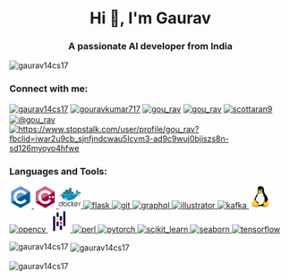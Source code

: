 <h1 align="center">Hi 👋, I'm Gaurav</h1>
<h3 align="center">A passionate AI developer from India</h3>

<p align="left"> <img src="https://komarev.com/ghpvc/?username=gaurav14cs17&label=Profile%20views&color=0e75b6&style=flat" alt="gaurav14cs17" /> </p>

<h3 align="left">Connect with me:</h3>
<p align="left">
<a href="https://linkedin.com/in/gaurav14cs17" target="blank"><img align="center" src="https://raw.githubusercontent.com/rahuldkjain/github-profile-readme-generator/master/src/images/icons/Social/linked-in-alt.svg" alt="gaurav14cs17" height="30" width="40" /></a>
<a href="https://kaggle.com/gouravkumar717" target="blank"><img align="center" src="https://raw.githubusercontent.com/rahuldkjain/github-profile-readme-generator/master/src/images/icons/Social/kaggle.svg" alt="gouravkumar717" height="30" width="40" /></a>
<a href="https://www.codechef.com/users/gou_rav" target="blank"><img align="center" src="https://cdn.jsdelivr.net/npm/simple-icons@3.1.0/icons/codechef.svg" alt="gou_rav" height="30" width="40" /></a>
<a href="https://www.hackerrank.com/gou_rav" target="blank"><img align="center" src="https://raw.githubusercontent.com/rahuldkjain/github-profile-readme-generator/master/src/images/icons/Social/hackerrank.svg" alt="gou_rav" height="30" width="40" /></a>
<a href="https://codeforces.com/profile/scottaran9" target="blank"><img align="center" src="https://raw.githubusercontent.com/rahuldkjain/github-profile-readme-generator/master/src/images/icons/Social/codeforces.svg" alt="scottaran9" height="30" width="40" /></a>
<a href="https://www.hackerearth.com/@gou_rav" target="blank"><img align="center" src="https://raw.githubusercontent.com/rahuldkjain/github-profile-readme-generator/master/src/images/icons/Social/hackerearth.svg" alt="@gou_rav" height="30" width="40" /></a>
<a href="/https://www.stopstalk.com/user/profile/gou_rav?fbclid=iwar2u9cb_sjnfjndcwau5lcym3-ad9c9wuj0bjiszs8n-sd126myoyo4hfwe" target="blank"><img align="center" src="https://raw.githubusercontent.com/rahuldkjain/github-profile-readme-generator/master/src/images/icons/Social/rss.svg" alt="https://www.stopstalk.com/user/profile/gou_rav?fbclid=iwar2u9cb_sjnfjndcwau5lcym3-ad9c9wuj0bjiszs8n-sd126myoyo4hfwe" height="30" width="40" /></a>
</p>

<h3 align="left">Languages and Tools:</h3>
<p align="left"> <a href="https://www.cprogramming.com/" target="_blank" rel="noreferrer"> <img src="https://raw.githubusercontent.com/devicons/devicon/master/icons/c/c-original.svg" alt="c" width="40" height="40"/> </a> <a href="https://www.w3schools.com/cpp/" target="_blank" rel="noreferrer"> <img src="https://raw.githubusercontent.com/devicons/devicon/master/icons/cplusplus/cplusplus-original.svg" alt="cplusplus" width="40" height="40"/> </a> <a href="https://www.docker.com/" target="_blank" rel="noreferrer"> <img src="https://raw.githubusercontent.com/devicons/devicon/master/icons/docker/docker-original-wordmark.svg" alt="docker" width="40" height="40"/> </a> <a href="https://flask.palletsprojects.com/" target="_blank" rel="noreferrer"> <img src="https://www.vectorlogo.zone/logos/pocoo_flask/pocoo_flask-icon.svg" alt="flask" width="40" height="40"/> </a> <a href="https://git-scm.com/" target="_blank" rel="noreferrer"> <img src="https://www.vectorlogo.zone/logos/git-scm/git-scm-icon.svg" alt="git" width="40" height="40"/> </a> <a href="https://graphql.org" target="_blank" rel="noreferrer"> <img src="https://www.vectorlogo.zone/logos/graphql/graphql-icon.svg" alt="graphql" width="40" height="40"/> </a> <a href="https://www.adobe.com/in/products/illustrator.html" target="_blank" rel="noreferrer"> <img src="https://www.vectorlogo.zone/logos/adobe_illustrator/adobe_illustrator-icon.svg" alt="illustrator" width="40" height="40"/> </a> <a href="https://kafka.apache.org/" target="_blank" rel="noreferrer"> <img src="https://www.vectorlogo.zone/logos/apache_kafka/apache_kafka-icon.svg" alt="kafka" width="40" height="40"/> </a> <a href="https://www.linux.org/" target="_blank" rel="noreferrer"> <img src="https://raw.githubusercontent.com/devicons/devicon/master/icons/linux/linux-original.svg" alt="linux" width="40" height="40"/> </a> <a href="https://opencv.org/" target="_blank" rel="noreferrer"> <img src="https://www.vectorlogo.zone/logos/opencv/opencv-icon.svg" alt="opencv" width="40" height="40"/> </a> <a href="https://pandas.pydata.org/" target="_blank" rel="noreferrer"> <img src="https://raw.githubusercontent.com/devicons/devicon/2ae2a900d2f041da66e950e4d48052658d850630/icons/pandas/pandas-original.svg" alt="pandas" width="40" height="40"/> </a> <a href="https://www.perl.org/" target="_blank" rel="noreferrer"> <img src="https://api.iconify.design/logos-perl.svg" alt="perl" width="40" height="40"/> </a> <a href="https://pytorch.org/" target="_blank" rel="noreferrer"> <img src="https://www.vectorlogo.zone/logos/pytorch/pytorch-icon.svg" alt="pytorch" width="40" height="40"/> </a> <a href="https://scikit-learn.org/" target="_blank" rel="noreferrer"> <img src="https://upload.wikimedia.org/wikipedia/commons/0/05/Scikit_learn_logo_small.svg" alt="scikit_learn" width="40" height="40"/> </a> <a href="https://seaborn.pydata.org/" target="_blank" rel="noreferrer"> <img src="https://seaborn.pydata.org/_images/logo-mark-lightbg.svg" alt="seaborn" width="40" height="40"/> </a> <a href="https://www.tensorflow.org" target="_blank" rel="noreferrer"> <img src="https://www.vectorlogo.zone/logos/tensorflow/tensorflow-icon.svg" alt="tensorflow" width="40" height="40"/> </a> </p>

<p><img align="left" src="https://github-readme-stats.vercel.app/api/top-langs?username=gaurav14cs17&show_icons=true&locale=en&layout=compact" alt="gaurav14cs17" /></p>

<p>&nbsp;<img align="center" src="https://github-readme-stats.vercel.app/api?username=gaurav14cs17&show_icons=true&locale=en" alt="gaurav14cs17" /></p>

<p><img align="center" src="https://github-readme-streak-stats.herokuapp.com/?user=gaurav14cs17&" alt="gaurav14cs17" /></p>
